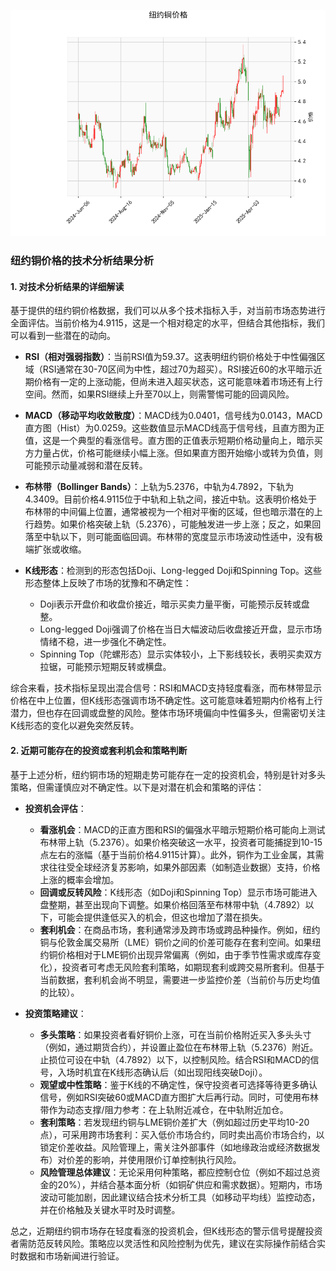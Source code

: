 ![图](hgcmx.png)

### 纽约铜价格的技术分析结果分析

#### 1. 对技术分析结果的详细解读
基于提供的纽约铜价格数据，我们可以从多个技术指标入手，对当前市场态势进行全面评估。当前价格为4.9115，这是一个相对稳定的水平，但结合其他指标，我们可以看到一些潜在的动向。

- **RSI（相对强弱指数）**：当前RSI值为59.37。这表明纽约铜价格处于中性偏强区域（RSI通常在30-70区间为中性，超过70为超买）。RSI接近60的水平暗示近期价格有一定的上涨动能，但尚未进入超买状态，这可能意味着市场还有上行空间。然而，如果RSI继续上升至70以上，则需警惕可能的回调风险。

- **MACD（移动平均收敛散度）**：MACD线为0.0401，信号线为0.0143，MACD直方图（Hist）为0.0259。这些数值显示MACD线高于信号线，且直方图为正值，这是一个典型的看涨信号。直方图的正值表示短期价格动量向上，暗示买方力量占优，价格可能继续小幅上涨。但如果直方图开始缩小或转为负值，则可能预示动量减弱和潜在反转。

- **布林带（Bollinger Bands）**：上轨为5.2376，中轨为4.7892，下轨为4.3409。目前价格4.9115位于中轨和上轨之间，接近中轨。这表明价格处于布林带的中间偏上位置，通常被视为一个相对平衡的区域，但也暗示潜在的上行趋势。如果价格突破上轨（5.2376），可能触发进一步上涨；反之，如果回落至中轨以下，则可能面临回调。布林带的宽度显示市场波动性适中，没有极端扩张或收缩。

- **K线形态**：检测到的形态包括Doji、Long-legged Doji和Spinning Top。这些形态整体上反映了市场的犹豫和不确定性：
  - Doji表示开盘价和收盘价接近，暗示买卖力量平衡，可能预示反转或盘整。
  - Long-legged Doji强调了价格在当日大幅波动后收盘接近开盘，显示市场情绪不稳，进一步强化不确定性。
  - Spinning Top（陀螺形态）显示实体较小，上下影线较长，表明买卖双方拉锯，可能预示短期反转或横盘。

综合来看，技术指标呈现出混合信号：RSI和MACD支持轻度看涨，而布林带显示价格在中上位置，但K线形态强调市场不确定性。这可能意味着短期内价格有上行潜力，但也存在回调或盘整的风险。整体市场环境偏向中性偏多头，但需密切关注K线形态的变化以避免突然反转。

#### 2. 近期可能存在的投资或套利机会和策略判断
基于上述分析，纽约铜市场的短期走势可能存在一定的投资机会，特别是针对多头策略，但需谨慎应对不确定性。以下是对潜在机会和策略的评估：

- **投资机会评估**：
  - **看涨机会**：MACD的正直方图和RSI的偏强水平暗示短期价格可能向上测试布林带上轨（5.2376）。如果价格突破这一水平，投资者可能捕捉到10-15点左右的涨幅（基于当前价格4.9115计算）。此外，铜作为工业金属，其需求往往受全球经济复苏影响，如果外部因素（如制造业数据）支持，价格上涨的概率会增加。
  - **回调或反转风险**：K线形态（如Doji和Spinning Top）显示市场可能进入盘整期，甚至出现向下调整。如果价格回落至布林带中轨（4.7892）以下，可能会提供逢低买入的机会，但这也增加了潜在损失。
  - **套利机会**：在商品市场，套利通常涉及跨市场或跨品种操作。例如，纽约铜与伦敦金属交易所（LME）铜价之间的价差可能存在套利空间。如果纽约铜价格相对于LME铜价出现异常偏离（例如，由于季节性需求或库存变化），投资者可考虑无风险套利策略，如期现套利或跨交易所套利。但基于当前数据，套利机会尚不明显，需要进一步监控价差（当前价与历史均值的比较）。

- **投资策略建议**：
  - **多头策略**：如果投资者看好铜价上涨，可在当前价格附近买入多头头寸（例如，通过期货合约），并设置止盈位在布林带上轨（5.2376）附近。止损位可设在中轨（4.7892）以下，以控制风险。结合RSI和MACD的信号，入场时机宜在K线形态确认后（如出现阳线突破Doji）。
  - **观望或中性策略**：鉴于K线的不确定性，保守投资者可选择等待更多确认信号，例如RSI突破60或MACD直方图扩大后再行动。同时，可使用布林带作为动态支撑/阻力参考：在上轨附近减仓，在中轨附近加仓。
  - **套利策略**：若发现纽约铜与LME铜价差扩大（例如超过历史平均10-20点），可采用跨市场套利：买入低价市场合约，同时卖出高价市场合约，以锁定价差收益。风险管理上，需关注外部事件（如地缘政治或经济数据发布）对价差的影响，并使用限价订单控制执行风险。
  - **风险管理总体建议**：无论采用何种策略，都应控制仓位（例如不超过总资金的20%），并结合基本面分析（如铜矿供应和需求数据）。短期内，市场波动可能加剧，因此建议结合技术分析工具（如移动平均线）监控动态，并在价格触及关键水平时及时调整。

总之，近期纽约铜市场存在轻度看涨的投资机会，但K线形态的警示信号提醒投资者需防范反转风险。策略应以灵活性和风险控制为优先，建议在实际操作前结合实时数据和市场新闻进行验证。